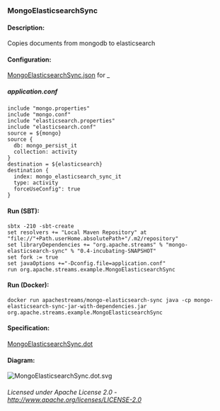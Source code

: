 ### MongoElasticsearchSync

#### Description:

Copies documents from mongodb to elasticsearch

#### Configuration:

[MongoElasticsearchSync.json](MongoElasticsearchSync.json "MongoElasticsearchSync.json") for _

##### application.conf

    include "mongo.properties"
    include "mongo.conf"
    include "elasticsearch.properties"
    include "elasticsearch.conf"
    source = ${mongo}
    source {
      db: mongo_persist_it
      collection: activity
    }
    destination = ${elasticsearch}
    destination {
      index: mongo_elasticsearch_sync_it
      type: activity
      forceUseConfig": true
    }

#### Run (SBT):

    sbtx -210 -sbt-create
    set resolvers += "Local Maven Repository" at "file://"+Path.userHome.absolutePath+"/.m2/repository"
    set libraryDependencies += "org.apache.streams" % "mongo-elasticsearch-sync" % "0.4-incubating-SNAPSHOT"
    set fork := true
    set javaOptions +="-Dconfig.file=application.conf"
    run org.apache.streams.example.MongoElasticsearchSync

#### Run (Docker):

    docker run apachestreams/mongo-elasticsearch-sync java -cp mongo-elasticsearch-sync-jar-with-dependencies.jar org.apache.streams.example.MongoElasticsearchSync

#### Specification:

[MongoElasticsearchSync.dot](MongoElasticsearchSync.dot "MongoElasticsearchSync.dot" )

#### Diagram:

![MongoElasticsearchSync.dot.svg](./MongoElasticsearchSync.dot.svg)

###### Licensed under Apache License 2.0 - http://www.apache.org/licenses/LICENSE-2.0